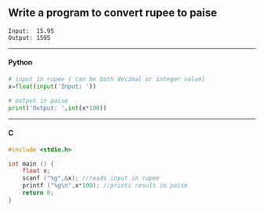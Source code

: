 ## Write a program to convert rupee to paise

```
Input:  15.95
Output: 1595
```

---

<CodeBlock slots="heading, code" repeat="1" languages="Python" />

#### Python

```python
# input in rupee ( can be both decimal or integer value)
x=float(input('Input: '))

# output in paise
print('Output: ',int(x*100))
```
---

<CodeBlock slots="heading, code" repeat="2" languages="C" />

#### C

```C
#include <stdio.h>

int main () {
    float x;
    scanf ("%g",&x); //reads input in rupee
    printf ("%g\n",x*100); //prints result in paise
    return 0;
}
```
